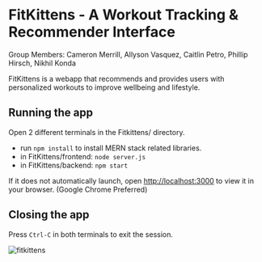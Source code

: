 # FitKittens - A Workout Tracking & Recommender Interface
Group Members: Cameron Merrill, Allyson Vasquez, Caitlin Petro, Phillip Hirsch, Nikhil Konda  

FitKittens is a webapp that recommends and provides users with personalized workouts to improve wellbeing and lifestyle.  

## Running the app
Open 2 different terminals in the Fitkittens/ directory.
- run `npm install` to install MERN stack related libraries.
- in FitKittens/frontend: `node server.js`
- in FitKittens/backend: `npm start`

If it does not automatically launch, open [http://localhost:3000](http://localhost:3000) to view it in your browser. (Google Chrome Preferred)  

## Closing the app
Press `Ctrl-C` in both terminals to exit the session.

![fitkittens](https://user-images.githubusercontent.com/47702806/195666660-6ccffba1-d041-4edb-acf5-0a396c7bbef9.jpg)